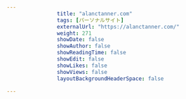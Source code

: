 ---
                title: "alanctanner.com"
                tags: [パーソナルサイト]
                externalUrl: "https://alanctanner.com/"
                weight: 271
                showDate: false
                showAuthor: false
                showReadingTime: false
                showEdit: false
                showLikes: false
                showViews: false
                layoutBackgroundHeaderSpace: false
                ---


